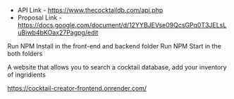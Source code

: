 - API Link - https://www.thecocktaildb.com/api.php
- Proposal Link - https://docs.google.com/document/d/12YYBJEVse09QcsGPq0T3JELsLuBiwb4bKOax27Pagpg/edit

Run NPM Install in the front-end and backend folder
Run NPM Start in the both folders

A website that allows you to search a cocktail database, add your inventory of ingridients 

https://cocktail-creator-frontend.onrender.com/